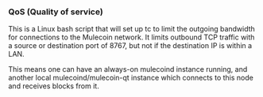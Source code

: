 ### QoS (Quality of service) ###

This is a Linux bash script that will set up tc to limit the outgoing bandwidth for connections to the Mulecoin network. It limits outbound TCP traffic with a source or destination port of 8767, but not if the destination IP is within a LAN.

This means one can have an always-on mulecoind instance running, and another local mulecoind/mulecoin-qt instance which connects to this node and receives blocks from it.
